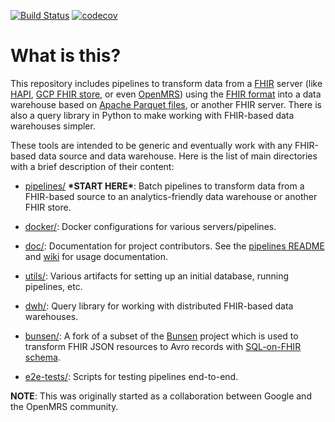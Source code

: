 [![Build
Status](https://badger-zpct3epzcq-ue.a.run.app/build/status?project=cloud-build-fhir&id=4b13d289-3b1e-4a45-aa86-8166d5a5f481)](https://storage.googleapis.com/cloud-build-gh-logs/README.html)
[![codecov](https://codecov.io/gh/google/fhir-data-pipes/branch/master/graph/badge.svg)](https://app.codecov.io/gh/google/fhir-data-pipes/tree/master)

# What is this?

This repository includes pipelines to transform data from a [FHIR](https://hl7.org/fhir/)
server (like [HAPI](https://hapifhir.io/),
[GCP FHIR store](https://cloud.google.com/healthcare-api/docs/concepts/fhir#fhir_stores),
or even [OpenMRS](https://openmrs.org)) using the
[FHIR format](https://www.hl7.org/fhir/overview.html) into a data warehouse
based on [Apache Parquet files](https://parquet.apache.org), or another FHIR
server. There is also a query library in Python to make working with FHIR-based
data warehouses simpler.

These tools are intended to be generic and eventually work with any FHIR-based
data source and data warehouse. Here is the list of main directories with a
brief description of their content:

- [pipelines/](pipelines/) **\*START HERE\***: Batch pipelines to transform data from 
a FHIR-based source to an analytics-friendly data warehouse or another FHIR
store.

- [docker/](docker/): Docker configurations for various servers/pipelines.

- [doc/](doc/): Documentation for project contributors. See the
  [pipelines README](pipelines/README.md) and
  [wiki](https://github.com/google/fhir-data-pipes/wiki) for usage documentation.

- [utils/](utils/): Various artifacts for setting up an initial database, running
  pipelines, etc.
  
- [dwh/](dwh/): Query library for working with distributed FHIR-based data
  warehouses.

- [bunsen/](bunsen/): A fork of a subset of the
  [Bunsen](https://github.com/cerner/bunsen) project which is used to transform
  FHIR JSON resources to Avro records with
  [SQL-on-FHIR schema](https://github.com/FHIR/sql-on-fhir/blob/master/sql-on-fhir.md).
  
- [e2e-tests/](e2e-tests/): Scripts for testing pipelines end-to-end.

**NOTE**: This was originally started as a collaboration between Google and
the OpenMRS community.
